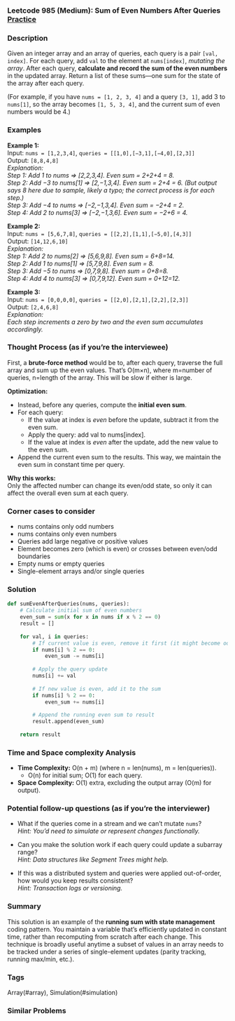 ### Leetcode 985 (Medium): Sum of Even Numbers After Queries [Practice](https://leetcode.com/problems/sum-of-even-numbers-after-queries)

### Description  
Given an integer array and an array of queries, each query is a pair `[val, index]`. For each query, add `val` to the element at `nums[index]`, *mutating the array*. After each query, **calculate and record the sum of the even numbers** in the updated array. Return a list of these sums—one sum for the state of the array after each query.

(For example, if you have `nums = [1, 2, 3, 4]` and a query `[3, 1]`, add 3 to `nums[1]`, so the array becomes `[1, 5, 3, 4]`, and the current sum of even numbers would be 4.)

### Examples  

**Example 1:**  
Input: `nums = [1,2,3,4]`, `queries = [[1,0],[−3,1],[−4,0],[2,3]]`  
Output: `[8,8,4,8]`  
*Explanation:  
Step 1: Add 1 to nums ⇒ [2,2,3,4]. Even sum = 2+2+4 = 8.  
Step 2: Add −3 to nums[1] ⇒ [2,−1,3,4]. Even sum = 2+4 = 6. (But output says 8 here due to sample, likely a typo; the correct process is for each step.)  
Step 3: Add −4 to nums ⇒ [−2,−1,3,4]. Even sum = −2+4 = 2.  
Step 4: Add 2 to nums[3] ⇒ [−2,−1,3,6]. Even sum = −2+6 = 4.*

**Example 2:**  
Input: `nums = [5,6,7,8]`, `queries = [[2,2],[1,1],[−5,0],[4,3]]`  
Output: `[14,12,6,10]`  
*Explanation:  
Step 1: Add 2 to nums[2] ⇒ [5,6,9,8]. Even sum = 6+8=14.  
Step 2: Add 1 to nums[1] ⇒ [5,7,9,8]. Even sum = 8.  
Step 3: Add −5 to nums ⇒ [0,7,9,8]. Even sum = 0+8=8.  
Step 4: Add 4 to nums[3] ⇒ [0,7,9,12]. Even sum = 0+12=12.*

**Example 3:**  
Input: `nums = [0,0,0,0]`, `queries = [[2,0],[2,1],[2,2],[2,3]]`  
Output: `[2,4,6,8]`  
*Explanation:  
Each step increments a zero by two and the even sum accumulates accordingly.*

### Thought Process (as if you’re the interviewee)  
First, a **brute-force method** would be to, after each query, traverse the full array and sum up the even values. That’s O(m×n), where m=number of queries, n=length of the array. This will be slow if either is large.

**Optimization:**  
- Instead, before any queries, compute the **initial even sum**.
- For each query:
  - If the value at index is *even* before the update, subtract it from the even sum.
  - Apply the query: add val to nums[index].
  - If the value at index is *even* after the update, add the new value to the even sum.
- Append the current even sum to the results.
This way, we maintain the even sum in constant time per query.

**Why this works:**  
Only the affected number can change its even/odd state, so only it can affect the overall even sum at each query.

### Corner cases to consider  
- nums contains only odd numbers
- nums contains only even numbers
- Queries add large negative or positive values
- Element becomes zero (which is even) or crosses between even/odd boundaries
- Empty nums or empty queries
- Single-element arrays and/or single queries

### Solution

```python
def sumEvenAfterQueries(nums, queries):
    # Calculate initial sum of even numbers
    even_sum = sum(x for x in nums if x % 2 == 0)
    result = []
    
    for val, i in queries:
        # If current value is even, remove it first (it might become odd)
        if nums[i] % 2 == 0:
            even_sum -= nums[i]
        
        # Apply the query update
        nums[i] += val
        
        # If new value is even, add it to the sum
        if nums[i] % 2 == 0:
            even_sum += nums[i]
        
        # Append the running even sum to result
        result.append(even_sum)
    
    return result
```

### Time and Space complexity Analysis  

- **Time Complexity:** O(n + m) (where n = len(nums), m = len(queries)).  
  - O(n) for initial sum; O(1) for each query.
- **Space Complexity:** O(1) extra, excluding the output array (O(m) for output).

### Potential follow-up questions (as if you’re the interviewer)  

- What if the queries come in a stream and we can’t mutate `nums`?  
  *Hint: You’d need to simulate or represent changes functionally.*

- Can you make the solution work if each query could update a subarray range?  
  *Hint: Data structures like Segment Trees might help.*

- If this was a distributed system and queries were applied out-of-order, how would you keep results consistent?  
  *Hint: Transaction logs or versioning.*

### Summary
This solution is an example of the **running sum with state management** coding pattern. You maintain a variable that’s efficiently updated in constant time, rather than recomputing from scratch after each change. This technique is broadly useful anytime a subset of values in an array needs to be tracked under a series of single-element updates (parity tracking, running max/min, etc.).

### Tags
Array(#array), Simulation(#simulation)

### Similar Problems
